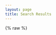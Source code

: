 ```yaml
---
layout: page
title: Search Results
---
```

<section id="search-results" style="display: none;"> </section>


{% raw %}
<script id="search-results-template" type="text/mustache">
  {{#entries}}
    <article>
      <h3>
        <a href="{{url}}">{{title}}</a>
      </h3>
    </article>
  {{/entries}}
  {% endraw %}
</script>
